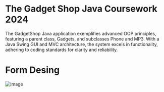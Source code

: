 # The Gadget Shop Java Coursework 2024
The GadgetShop Java application exemplifies advanced OOP principles, featuring a parent class, Gadgets, and subclasses Phone and MP3. With a Java Swing GUI and MVC architecture, the system excels in functionality, adhering to coding standards for clarity and reliability.

# Form Desing
![image](https://github.com/emiliobs/TheGadgetShopJavaCoursework/assets/3122465/8ac045ba-29b8-496a-bb33-92666445506a)



